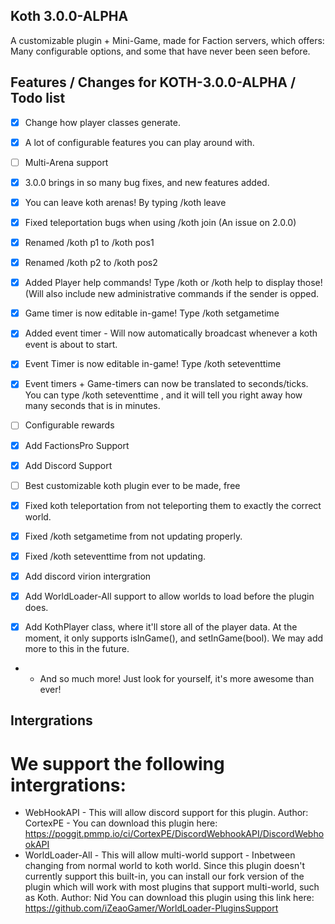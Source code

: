 ## Koth 3.0.0-ALPHA

A customizable plugin + Mini-Game, made for Faction servers, which offers: Many configurable options, and some that have never been seen before.

## Features / Changes for KOTH-3.0.0-ALPHA / Todo list

- [x] Change how player classes generate.

- [x] A lot of configurable features you can play around with.

- [ ] Multi-Arena support

- [x] 3.0.0 brings in so many bug fixes, and new features added.

- [x] You can leave koth arenas! By typing /koth leave

- [x] Fixed teleportation bugs when using /koth join (An issue on 2.0.0)

- [x] Renamed /koth p1 to /koth pos1

- [x] Renamed /koth p2 to /koth pos2

- [x] Added Player help commands! Type /koth or /koth help to display those! (Will also include new administrative commands if the sender is opped.

- [x] Game timer is now editable in-game! Type /koth setgametime <game-time-in-seconds>

- [x] Added event timer - Will now automatically broadcast whenever a koth event is about to start.

- [x] Event Timer is now editable in-game! Type /koth seteventtime <game-in-seconds> 

- [x] Event timers + Game-timers can now be translated to seconds/ticks. You can type /koth seteventtime <game-in-seconds>, and it will tell you right away how many seconds that is in minutes. 

- [ ] Configurable rewards

- [x] Add FactionsPro Support

- [x] Add Discord Support

- [ ] Best customizable koth plugin ever to be made, free

- [x] Fixed koth teleportation from not teleporting them to exactly the correct world.

- [x] Fixed /koth setgametime from not updating properly.

- [x] Fixed /koth seteventtime from not updating.

- [x] Add discord virion intergration

- [x] Add WorldLoader-All support to allow worlds to load before the plugin does.

- [x] Add KothPlayer class, where it'll store all of the player data. At the moment, it only supports isInGame(), and setInGame(bool). We may add more to this in the future.

- + And so much more! Just look for yourself, it's more awesome than ever!


## Intergrations
# We support the following intergrations:
- WebHookAPI - This will allow discord support for this plugin. Author: CortexPE - You can download this plugin here: https://poggit.pmmp.io/ci/CortexPE/DiscordWebhookAPI/DiscordWebhookAPI
- WorldLoader-All - This will allow multi-world support - Inbetween changing from normal world to koth world. Since this plugin doesn't currently support this built-in, you can install our fork version of the plugin which will work with most plugins that support multi-world, such as Koth.
Author: Nid
You can download this plugin using this link here: https://github.com/iZeaoGamer/WorldLoader-PluginsSupport

